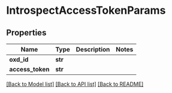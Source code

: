 # IntrospectAccessTokenParams

## Properties
Name | Type | Description | Notes
------------ | ------------- | ------------- | -------------
**oxd_id** | **str** |  | 
**access_token** | **str** |  | 

[[Back to Model list]](../README.md#documentation-for-models) [[Back to API list]](../README.md#documentation-for-api-endpoints) [[Back to README]](../README.md)

